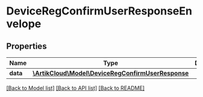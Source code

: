 # DeviceRegConfirmUserResponseEnvelope

## Properties
Name | Type | Description | Notes
------------ | ------------- | ------------- | -------------
**data** | [**\ArtikCloud\Model\DeviceRegConfirmUserResponse**](DeviceRegConfirmUserResponse.md) |  | [optional] 

[[Back to Model list]](../README.md#documentation-for-models) [[Back to API list]](../README.md#documentation-for-api-endpoints) [[Back to README]](../README.md)


